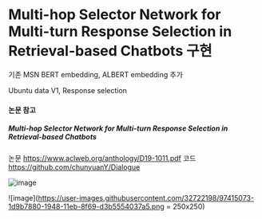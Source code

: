 # Multi-hop Selector Network for Multi-turn Response Selection in Retrieval-based Chatbots 구현
기존 MSN BERT embedding, ALBERT embedding 추가

Ubuntu data V1, Response selection

#### 논문 참고
##### Multi-hop Selector Network for Multi-turn Response Selection in Retrieval-based Chatbots
논문 https://www.aclweb.org/anthology/D19-1011.pdf
코드 https://github.com/chunyuanY/Dialogue

![image](https://user-images.githubusercontent.com/32722198/97414895-e4fb9f00-1947-11eb-838a-be386be4f329.png=250x250)



![image](https://user-images.githubusercontent.com/32722198/97415073-1d9b7880-1948-11eb-8f69-d3b5554037a5.png = 250x250)
